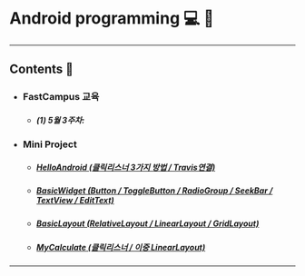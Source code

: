 # Android programming :computer: :memo:
---
## Contents :open_file_folder:


- ### FastCampus 교육
  - ##### (1) 5월 3주차:
- ### Mini Project
  - ##### [HelloAndroid (클릭리스너 3가지 방법 / Travis연결)](https://github.com/mdy0501/Study/tree/master/Android/Mini%20Project/HelloAndroid)
  - ##### [BasicWidget (Button / ToggleButton / RadioGroup / SeekBar / TextView / EditText)](https://github.com/mdy0501/Study/tree/master/Android/Mini%20Project/BasicWidget)
  - ##### [BasicLayout (RelativeLayout / LinearLayout /  GridLayout)](https://github.com/mdy0501/Study/tree/master/Android/Mini%20Project/BasicLayout)
  - ##### [MyCalculate (클릭리스너 / 이중 LinearLayout)](https://github.com/mdy0501/Study/tree/master/Android/Mini%20Project/MyCalculate)


*****
